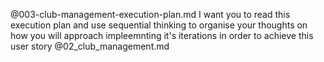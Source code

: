 @003-club-management-execution-plan.md I want you to read this execution plan and use sequential thinking to organise your thoughts on how you will approach impleemnting it's iterations in order to achieve this user story @02_club_management.md
